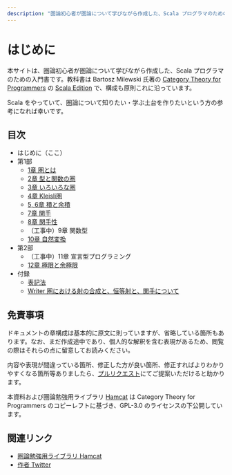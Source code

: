 ```yaml
---
description: "圏論初心者が圏論について学びながら作成した、Scala プログラマのための入門書です。教科書は Bartosz Milewski 氏著の Category Theory for Programmers の Scala Edition で、構成も原則これに沿っています。Scala をやっていて、圏論について知りたい・学ぶ土台を作りたいという方の参考になれば幸いです。"
---
```


# はじめに

本サイトは、圏論初心者が圏論について学びながら作成した、Scala プログラマのための入門書です。教科書は Bartosz Milewski 氏著の [Category Theory for Programmers](https://bartoszmilewski.com/2014/10/28/category-theory-for-programmers-the-preface/) の [Scala Edition](https://github.com/hmemcpy/milewski-ctfp-pd://github.com/hmemcpy/milewski-ctfp-pdf) で、構成も原則これに沿っています。

Scala をやっていて、圏論について知りたい・学ぶ土台を作りたいという方の参考になれば幸いです。

## 目次

* はじめに（ここ）
* 第1部
  * [1章 圏とは](01_Category.md)
  * [2章 型と関数の圏](02_Types_and_functions.md)
  * [3章 いろいろな圏](03_Categories_great_and_small.md)
  * [4章 Kleisli圏](04_Kleisli_category.md)
  * [5, 6章 積と余積](05_Products_and_Coproducts.md)
  * [7章 関手](07_Functor.md)
  * [8章 関手性](08_Functoriality.md)
  * （工事中）9章 関数型
  * [10章 自然変換](10_Natural_transformations.md)
* 第2部
  * （工事中）11章 宣言型プログラミング
  * [12章 極限と余極限](12_Limits_and_Colimits.md)
* 付録
  * [表記法](00_Notation.md)
  * [Writer 圏における射の合成と、恒等射と、関手について](tips/08_2_Writer_Functor.md)

## 免責事項

ドキュメントの章構成は基本的に原文に則っていますが、省略している箇所もあります。なお、まだ作成途中であり、個人的な解釈を含む表現があるため、閲覧の際はそれらの点に留意してお読みください。

内容や表現が間違っている箇所、修正した方が良い箇所、修正すればよりわかりやすくなる箇所等ありましたら、[プルリクエスト](https://github.com/taretmch/hamcat)にてご提案いただけると助かります。

本資料および圏論勉強用ライブラリ [Hamcat](https://github.com/taretmch/hamcat)
 は Category Theory for Programmers のコピーレフトに基づき、GPL-3.0 のライセンスの下公開しています。

## 関連リンク

- [圏論勉強用ライブラリ Hamcat](https://github.com/taretmch/hamcat)
- [作者 Twitter](https://twitter.com/taretmch)
